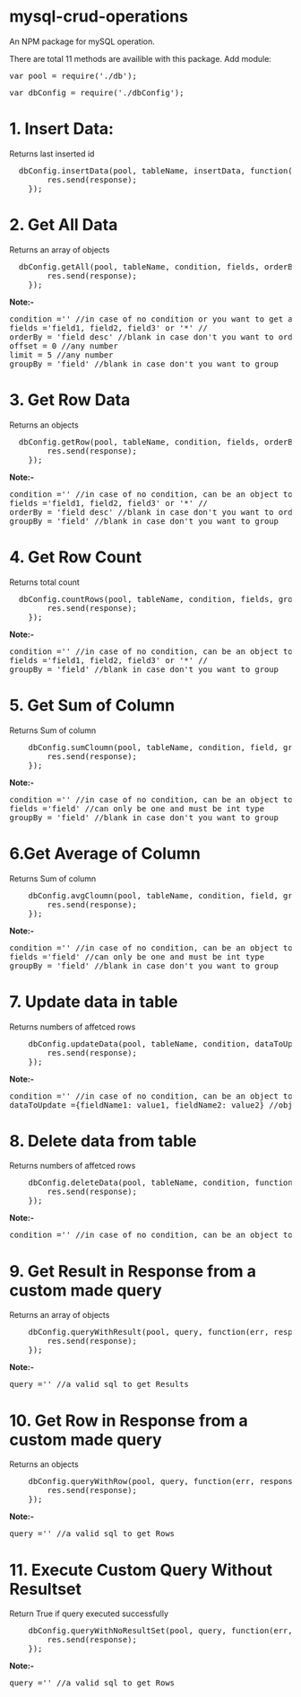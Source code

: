 # mysql-crud-operations
An NPM package for mySQL operation.

There are total 11 methods are availible with this package.
Add module:
<pre>var pool = require('./db');</pre>
<pre>var dbConfig = require('./dbConfig');</pre>

# 1. Insert Data:
<p>Returns last inserted id</p>
<pre>
  dbConfig.insertData(pool, tableName, insertData, function(err, response) {
        res.send(response);
    });
</pre>

# 2. Get All Data

<p>Returns an array of objects</p>
<pre>
  dbConfig.getAll(pool, tableName, condition, fields, orderBy, offset, limit, groupBy, function(err, response) {
        res.send(response);
    });
</pre>
<strong>Note:-</strong> 
<pre>
condition ='' //in case of no condition or you want to get all data from table can be an object too.
fields ='field1, field2, field3' or '*' // 
orderBy = 'field desc' //blank in case don't you want to order
offset = 0 //any number
limit = 5 //any number
groupBy = 'field' //blank in case don't you want to group
</pre>

# 3. Get Row Data

<p>Returns an objects</p>
<pre>
  dbConfig.getRow(pool, tableName, condition, fields, orderBy, groupBy, function(err, response) {
        res.send(response);
    });
</pre>
<strong>Note:-</strong> 
<pre>
condition ='' //in case of no condition, can be an object too.
fields ='field1, field2, field3' or '*' // 
orderBy = 'field desc' //blank in case don't you want to order
groupBy = 'field' //blank in case don't you want to group
</pre>

# 4. Get Row Count

<p>Returns total count</p>
<pre>
  dbConfig.countRows(pool, tableName, condition, fields, groupBy, function(err, response) {
        res.send(response);
    });
</pre>
<strong>Note:-</strong> 
<pre>
condition ='' //in case of no condition, can be an object too.
fields ='field1, field2, field3' or '*' // 
groupBy = 'field' //blank in case don't you want to group
</pre>

# 5. Get Sum of Column

<p>Returns Sum of column</p>
<pre>
    dbConfig.sumCloumn(pool, tableName, condition, field, groupBy, function(err, response) {
        res.send(response);
    });
</pre>
<strong>Note:-</strong> 
<pre>
condition ='' //in case of no condition, can be an object too.
fields ='field' //can only be one and must be int type
groupBy = 'field' //blank in case don't you want to group
</pre>

# 6.Get Average of Column

<p>Returns Sum of column</p>
<pre>
    dbConfig.avgCloumn(pool, tableName, condition, field, groupBy, function(err, response) {
        res.send(response);
    });
</pre>
<strong>Note:-</strong> 
<pre>
condition ='' //in case of no condition, can be an object too.
fields ='field' //can only be one and must be int type
groupBy = 'field' //blank in case don't you want to group
</pre>

# 7. Update data in table

<p>Returns numbers of affetced rows</p>
<pre>
    dbConfig.updateData(pool, tableName, condition, dataToUpdate, function(err, response) {
        res.send(response);
    });
</pre>
<strong>Note:-</strong> 
<pre>
condition ='' //in case of no condition, can be an object too.
dataToUpdate ={fieldName1: value1, fieldName2: value2} //object with 
</pre>

# 8. Delete data from table

<p>Returns numbers of affetced rows</p>
<pre>
    dbConfig.deleteData(pool, tableName, condition, function(err, response) {
        res.send(response);
    });
</pre>
<strong>Note:-</strong> 
<pre>
condition ='' //in case of no condition, can be an object too.
</pre>

# 9. Get Result in Response from a custom made query

<p>Returns an array of objects</p>
<pre>
    dbConfig.queryWithResult(pool, query, function(err, response) {
        res.send(response);
    });
</pre>
<strong>Note:-</strong> 
<pre>
query ='' //a valid sql to get Results
</pre>

# 10. Get Row in Response from a custom made query

<p>Returns an objects</p>
<pre>
    dbConfig.queryWithRow(pool, query, function(err, response) {
        res.send(response);
    });
</pre>
<strong>Note:-</strong> 
<pre>
query ='' //a valid sql to get Rows
</pre>

# 11. Execute Custom Query Without Resultset

<p>Return True if query executed successfully</p>
<pre>
    dbConfig.queryWithNoResultSet(pool, query, function(err, response) {
        res.send(response);
    });
</pre>
<strong>Note:-</strong> 
<pre>
query ='' //a valid sql to get Rows
</pre>